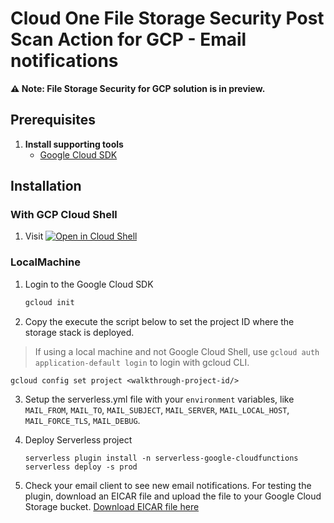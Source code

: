 # Cloud One File Storage Security Post Scan Action for GCP - Email notifications

**:warning: Note: File Storage Security for GCP solution is in preview.**

## Prerequisites

1. **Install supporting tools**
   - [Google Cloud SDK](https://cloud.google.com/sdk/docs/install-sdk)

## Installation

### With GCP Cloud Shell

1. Visit [![Open in Cloud Shell](https://gstatic.com/cloudssh/images/open-btn.svg)](https://shell.cloud.google.com/cloudshell/editor?cloudshell_git_repo=https%3A%2F%2Fgithub.com%2Ftrendmicro%2Fcloudone-filestorage-plugins.git&cloudshell_workspace=post-scan-actions%2Fgcp-python-email-notification&cloudshell_tutorial=docs/deploy-tutorial.md)

### LocalMachine

1. Login to the Google Cloud SDK

   ```sh
   gcloud init
   ```

2. Copy the execute the script below to set the project ID where the storage stack is deployed.

> If using a local machine and not Google Cloud Shell, use `gcloud auth application-default login` to login with gcloud CLI.

   ```
   gcloud config set project <walkthrough-project-id/>
   ```

<!-- TODO: Use params to substitute CLI and Stage parameters using inheritance and overriding -->
3. Setup the serverless.yml file with your `environment` variables, like `MAIL_FROM`, `MAIL_TO`, `MAIL_SUBJECT`, `MAIL_SERVER`, `MAIL_LOCAL_HOST`, `MAIL_FORCE_TLS`, `MAIL_DEBUG`.

4. Deploy Serverless project

    ```
    serverless plugin install -n serverless-google-cloudfunctions
    serverless deploy -s prod
    ```

5. Check your email client to see new email notifications. For testing the plugin, download an EICAR file and upload the file to your Google Cloud Storage bucket. [Download EICAR file here](https://secure.eicar.org/eicar_com.zip)
